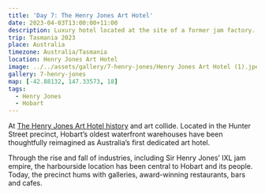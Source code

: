 ```yaml
---
title: 'Day 7: The Henry Jones Art Hotel'
date: 2023-04-03T13:00:00+11:00
description: Luxury hotel located at the site of a former jam factory.
trip: Tasmania 2023
place: Australia
timezone: Australia/Tasmania
location: Henry Jones Art Hotel
image: ../../assets/gallery/7-henry-jones/Henry Jones Art Hotel (1).jpeg
gallery: 7-henry-jones
map: [-42.88132, 147.33573, 18]
tags:
  - Henry Jones
  - Hobart
---
```


At [The Henry Jones Art Hotel history](https://www.thehenryjones.com/) and art collide. Located in the Hunter Street precinct, Hobart’s oldest waterfront warehouses have been thoughtfully reimagined as Australia’s first dedicated art hotel.

Through the rise and fall of industries, including Sir Henry Jones’ IXL jam empire, the harbourside location has been central to Hobart and its people. Today, the precinct hums with galleries, award-winning restaurants, bars and cafes.
